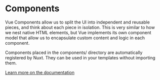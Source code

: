 # Components

Vue Components allow us to split the UI into independent and reusable pieces, and think about each piece in isolation. This is very similar to how we nest native HTML elements, but Vue implements its own component model that allow us to encapsulate custom content and logic in each component.

Components placed in the components/ directory are automatically registered by Nuxt. They can be used in your templates without importing them.

[Learn more on the documentation](https://nuxt.com/docs/guide/directory-structure/components)
